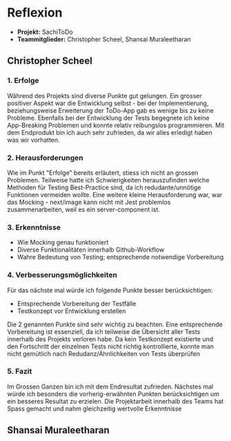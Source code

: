 # Reflexion

- **Projekt:** SachiToDo
- **Teammitglieder:** Christopher Scheel, Shansai Muraleetharan

## Christopher Scheel
### 1. Erfolge
Während des Projekts sind diverse Punkte gut gelungen. Ein grosser positiver Aspekt war die Entwicklung selbst - bei der Implementierung, beziehungsweise Erweiterung der ToDo-App gab es wenige bis zu keine Probleme. Ebenfalls bei der Entwicklung der Tests begegnete ich keine App-Breaking Problemen und konnte relativ reibungslos programmieren. Mit dem Endprodukt bin ich auch sehr zufrieden, da wir alles erledigt haben was wir vorhatten.

### 2. Herausforderungen
Wie im Punkt "Erfolge" bereits erläutert, stiess ich nicht an grossen Problemen. Teilweise hatte ich Schwierigkeiten herauszufinden welche Methoden für Testing Best-Practice sind, da ich redudante/unnötige Funktionen vermeiden wollte. Eine weitere kleine Herausforderung war, war das Mocking - next/image kann nicht mit Jest problemlos zusammenarbeiten, weil es ein server-component ist.

### 3. Erkenntnisse
- Wie Mocking genau funktioniert
- Diverse Funktionalitäten innerhalb Github-Workflow
- Wahre Bedeutung von Testing; entsprechende notwendige Vorbereitung

### 4. Verbesserungsmöglichkeiten
Für das nächste mal würde ich folgende Punkte besser berücksichtigen:
- Entsprechende Vorbereitung der Testfälle
- Testkonzept vor Entwicklung erstellen

Die 2 genannten Punkte sind sehr wichtig zu beachten. Eine entsprechende Vorbereitung ist essenziell, da ich teilweise die Übersicht aller Tests innerhalb des Projekts verloren habe. Da kein Testkonzept existierte und den Fortschritt der einzelnen Tests nicht richtig kontrollierte, konnte man nicht gemütlich nach Redudanz/Ähnlichkeiten von Tests überprüfen

### 5. Fazit
Im Grossen Ganzen bin ich mit dem Endresultat zufrieden. Nächstes mal würde ich besonders die vorherig-erwähnten Punkten berücksichtigen um ein besseres Resultat zu erzielen. Die Projektarbeit innerhalb des Teams hat Spass gemacht und nahm gleichzeitig wertvolle Erkenntnisse

## Shansai Muraleetharan
